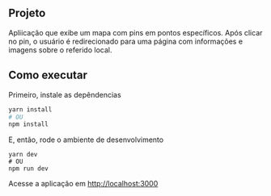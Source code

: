 
## Projeto
Apliicação que exibe um mapa com pins em pontos específicos. Após clicar no pin, o usuário é redirecionado para uma página com informações e imagens sobre o referido local.


## Como executar

Primeiro, instale as depêndencias
```bash
yarn install
# OU
npm install
```

E, então, rode o ambiente de desenvolvimento
```
yarn dev
# OU
npm run dev
```

Acesse a aplicação em [http://localhost:3000](http://localhost:3000)
